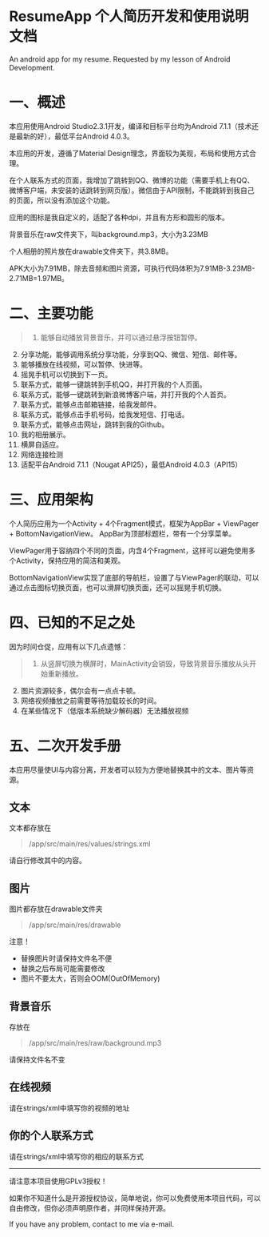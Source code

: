 # ResumeApp 个人简历开发和使用说明文档
An android app for my resume. Requested by my lesson of Android Development.

# 一、概述
本应用使用Android Studio2.3.1开发，编译和目标平台均为Android 7.1.1（技术还是最新的好），最低平台Android 4.0.3。

本应用的开发，遵循了Material Design理念，界面较为美观，布局和使用方式合理。

在个人联系方式的页面，我增加了跳转到QQ、微博的功能（需要手机上有QQ、微博客户端，未安装的话跳转到网页版）。微信由于API限制，不能跳转到我自己的页面，所以没有添加这个功能。

应用的图标是我自定义的，适配了各种dpi，并且有方形和圆形的版本。
    
背景音乐在raw文件夹下，叫background.mp3，大小为3.23MB

个人相册的照片放在drawable文件夹下，共3.8MB。

APK大小为7.91MB，除去音频和图片资源，可执行代码体积为7.91MB-3.23MB-2.71MB=1.97MB。

# 二、主要功能
>1)	能够自动播放背景音乐，并可以通过悬浮按钮暂停。
2)	分享功能，能够调用系统分享功能，分享到QQ、微信、短信、邮件等。
3)	能够播放在线视频，可以暂停、快进等。
4)	摇晃手机可以切换到下一页。
5)	联系方式，能够一键跳转到手机QQ，并打开我的个人页面。
6)	联系方式，能够一键跳转到新浪微博客户端，并打开我的个人首页。
7)	联系方式，能够点击邮箱链接，给我发邮件。
8)	联系方式，能够点击手机号码，给我发短信、打电话。
9)	联系方式，能够点击网址，跳转到我的Github。
10)	我的相册展示。
11)	横屏自适应。
12)	网络连接检测
13)	适配平台Android 7.1.1（Nougat API25），最低Android 4.0.3（API15）

# 三、应用架构
个人简历应用为一个Activity + 4个Fragment模式，框架为AppBar + ViewPager + BottomNavigationView。
AppBar为顶部标题栏，带有一个分享菜单。

ViewPager用于容纳四个不同的页面，内含4个Fragment，这样可以避免使用多个Activity，保持应用的简洁和美观。

BottomNavigationView实现了底部的导航栏，设置了与ViewPager的联动，可以通过点击图标切换页面，也可以滑屏切换页面，还可以摇晃手机切换。

# 四、已知的不足之处
因为时间仓促，应用有以下几点遗憾：

>1)	从竖屏切换为横屏时，MainActivity会销毁，导致背景音乐播放从头开始重新播放。
2)	图片资源较多，偶尔会有一点点卡顿。
3)	网络视频播放之前需要等待加载较长的时间。
4)	在某些情况下（低版本系统缺少解码器）无法播放视频

# 五、二次开发手册
本应用尽量使UI与内容分离，开发者可以较为方便地替换其中的文本、图片等资源。

## 文本
文本都存放在

>/app/src/main/res/values/strings.xml

请自行修改其中的内容。

## 图片
图片都存放在drawable文件夹

>/app/src/main/res/drawable

注意！

- 替换图片时请保持文件名不便
- 替换之后布局可能需要修改
- 图片不要太大，否则会OOM(OutOfMemory)

## 背景音乐
存放在

>/app/src/main/res/raw/background.mp3

请保持文件名不变

## 在线视频
请在strings/xml中填写你的视频的地址

## 你的个人联系方式

请在strings/xml中填写你的相应的联系方式

--------

请注意本项目使用GPLv3授权！

如果你不知道什么是开源授权协议，简单地说，你可以免费使用本项目代码，可以自由修改，但你必须声明原作者，并同样保持开源。

If you have any problem, contact to me via e-mail.